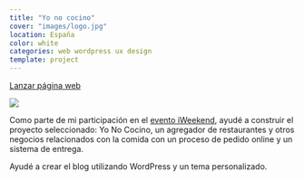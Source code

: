 ```yaml
---
title: "Yo no cocino"
cover: "images/logo.jpg"
location: España
color: white
categories: web wordpress ux design
template: project
---
```


<p class="align-center">
<a class="btn external" role="button" href="http://www.yonococino.com/blog/" target="_blank">Lanzar página web</a>
</p>

![](/work/yonococino/images/1.png)

Como parte de mi participación en el [evento iWeekend](http://iweekend.org/en), ayudé a construir el proyecto seleccionado: Yo No Cocino, un agregador de restaurantes y otros negocios relacionados con la comida con un proceso de pedido online y un sistema de entrega.

Ayudé a crear el blog utilizando WordPress y un tema personalizado.
